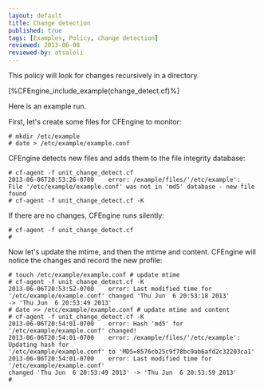 ```yaml
---
layout: default
title: Change detection
published: true
tags: [Examples, Policy, change detection]
reviewed: 2013-06-08
reviewed-by: atsaloli
---
```


This policy will look for changes recursively in a directory.

[%CFEngine_include_example(change_detect.cf)%]

Here is an example run.

First, let's create some files for CFEngine to monitor:


```
# mkdir /etc/example
# date > /etc/example/example.conf
```

CFEngine detects new files and adds them to the file integrity database:

```
# cf-agent -f unit_change_detect.cf
2013-06-06T20:53:26-0700    error: /example/files/'/etc/example':
File '/etc/example/example.conf' was not in 'md5' database - new file found
# cf-agent -f unit_change_detect.cf -K
```

If there are no changes, CFEngine runs silently:

```
# cf-agent -f unit_change_detect.cf
#
```

Now let's update the mtime, and then the mtime and content.
CFEngine will notice the changes and record the new profile:

```
# touch /etc/example/example.conf # update mtime
# cf-agent -f unit_change_detect.cf -K
2013-06-06T20:53:52-0700    error: Last modified time for
'/etc/example/example.conf' changed 'Thu Jun  6 20:53:18 2013'
-> 'Thu Jun  6 20:53:49 2013'
# date >> /etc/example/example.conf # update mtime and content
# cf-agent -f unit_change_detect.cf -K
2013-06-06T20:54:01-0700    error: Hash 'md5' for '/etc/example/example.conf' changed!
2013-06-06T20:54:01-0700    error: /example/files/'/etc/example': Updating hash for
'/etc/example/example.conf' to 'MD5=8576cb25c9f78bc9ab6afd2c32203ca1'
2013-06-06T20:54:01-0700    error: Last modified time for '/etc/example/example.conf'
changed 'Thu Jun  6 20:53:49 2013' -> 'Thu Jun  6 20:53:59 2013'
#
```

